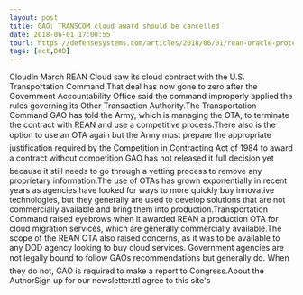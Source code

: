 ```yaml
---
layout: post
title: GAO: TRANSCOM cloud award should be cancelled
date: 2018-06-01 17:00:55
tourl: https://defensesystems.com/articles/2018/06/01/rean-oracle-protest-gao.aspx
tags: [act,DOD]
---
```

CloudIn March REAN Cloud saw its cloud contract with the U.S. Transportation Command That deal has now gone to zero after the Government Accountability Office said the command improperly applied the rules governing its Other Transaction Authority.The Transportation Command GAO has told the Army, which is managing the OTA, to terminate the contract with REAN and use a competitive process.There also is the option to use an OTA again but the Army must prepare the appropriate justification required by the Competition in Contracting Act of 1984 to award a contract without competition.GAO has not released it full decision yet because it still needs to go through a vetting process to remove any proprietary information.The use of OTAs has grown exponentially in recent years as agencies have looked for ways to more quickly buy innovative technologies, but they generally are used to develop solutions that are not commercially available and bring them into production.Transportation Command raised eyebrows when it awarded REAN a production OTA for cloud migration services, which are generally commercially available.The scope of the REAN OTA also raised concerns, as it was to be available to any DOD agency looking to buy cloud services. Government agencies are not legally bound to follow GAOs recommendations but generally do. When they do not, GAO is required to make a report to Congress.About the AuthorSign up for our newsletter.ttI agree to this site's 